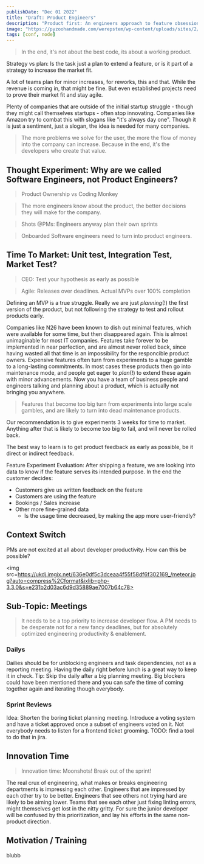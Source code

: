 ```yaml
---
publishDate: "Dec 01 2022"
title: "Draft: Product Engineers"
description: "Product first: An engineers approach to feature obsession"
image: "https://pyzoohandmade.com/werepstem/wp-content/uploads/sites/2/2019/07/Untitled-design-63.png"
tags: [conf, node]
---
```


> In the end, it's not about the best code, its about a working product.

Strategy vs plan: Is the task just a plan to extend a feature, or is it part of a
strategy to increase the market fit.


A lot of teams plan for minor increases, for reworks, this and that. While the revenue
is coming in, that might be fine. But even established projects need to prove their market fit
and stay agile.


Plenty of companies that are outside of the initial startup struggle - though they might call
themselves startups - often stop innovating. Companies like Amazon try to combat this
with slogans like "it's always day one". Though it is just a sentiment, just a slogan, the
idea is needed for many companies.


> The more problems we solve for the user, the more the flow of money into the company can increase.
> Because in the end, it's the developers who create that value.

## Thought Experiment: Why are we called Software Engineers, not Product Engineers?

> Product Ownership vs Coding Monkey

> The more engineers know about the product, the better decisions they will make for the company.

> Shots @PMs: Engineers anyway plan their own sprints

> Onboarded Software engineers need to turn into product engineers.

## Time To Market: Unit test, Integration Test, Market Test?

> CEO: Test your hypothesis as early as possible

> Agile: Releases over deadlines. Actual MVPs over 100% completion

Defining an MVP is a true struggle. Really we are just _planning_(!) the first version of the
product, but not following the strategy to test and rollout products early.

Companies like N26 have been known to dish out minimal features, which were available for
some time, but then disappeared again.
This is almost unimaginable for most IT companies. Features take forever to be implemented
in near perfection, and are almost never rolled back, since having wasted all that time is
an impossibility for the responcible product owners.
Expensive features often turn from experiments to a huge gamble to a long-lasting commitments.
In most cases these products then go into maintenance mode, and people get eager to _plan_(!)
to extend these again with minor advancements. Now you have a team of business people and
engineers talking and planning about a product, which is actually not bringing you anywhere.

> Features that become too big turn from experiments into large scale gambles, and are likely
> to turn into dead maintenance products.

Our recommendation is to give experiments 3 weeks for time to market. Anything after that is
likely to become too big to fail, and will never be rolled back.

The best way to learn is to get product feedback as early as possible, be it direct or indirect feedback.

Feature Experiment Evaluation:
After shipping a feature, we are looking into data to know if the feature serves its intended purpose.
In the end the customer decides:
- Customers give us written feedback on the feature
- Customers are using the feature
- Bookings / Sales increase
- Other more fine-grained data
  - Is the usage time decreased, by making the app more user-friendly?

## Context Switch

PMs are not excited at all about developer productivity. How can this be possible?

<img src=https://ukdj.imgix.net/636e0df5c3dceaa4f55f58df6f302169_/meteor.jpg?auto=compress%2Cformat&ixlib=php-3.3.0&s=e231b2d03ac6d9d35889ae7007b64c78>

## Sub-Topic: Meetings

> It needs to be a top priority to increase developer flow. A PM needs to be desperate not
> for a new fancy deadlines, but for absolutely optimized engineering productivity & enablement.

### Dailys

Dailies should be for unblocking engineers and task dependencies, not as a reporting meeting.
Having the daily right before lunch is a great way to keep it in check.
Tip: Skip the daily after a big planning meeting. Big blockers could have been mentioned there
and you can safe the time of coming together again and iterating though everybody.

### Sprint Reviews

Idea: Shorten the boring ticket planning meeting. Introduce a voting system and have a ticket
approved once a subset of engineers voted on it. Not everybody needs to listen for a frontend
ticket grooming.
TODO: find a tool to do that in jira.

## Innovation Time

> Innovation time: Moonshots! Break out of the sprint!

The real crux of engineering, what makes or breaks engineering departments is impressing each other.
Engineers that are impressed by each other try to be better. Engineers that see others not trying
hard are likely to be aiming lower. Teams that see each other just fixing linting errors, might themselves
get lost in the nitty gritty. For sure the junior developer will be confused by this prioritization, and
lay his efforts in the same non-product direction.

## Motivation / Training

blubb
